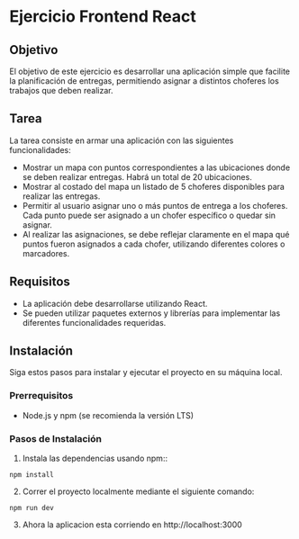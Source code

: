 # Ejercicio Frontend React

## Objetivo

El objetivo de este ejercicio es desarrollar una aplicación simple que facilite la planificación de entregas, permitiendo asignar a distintos choferes los trabajos que deben realizar.

## Tarea

La tarea consiste en armar una aplicación con las siguientes funcionalidades:

- Mostrar un mapa con puntos correspondientes a las ubicaciones donde se deben realizar entregas. Habrá un total de 20 ubicaciones.
- Mostrar al costado del mapa un listado de 5 choferes disponibles para realizar las entregas.
- Permitir al usuario asignar uno o más puntos de entrega a los choferes. Cada punto puede ser asignado a un chofer específico o quedar sin asignar.
- Al realizar las asignaciones, se debe reflejar claramente en el mapa qué puntos fueron asignados a cada chofer, utilizando diferentes colores o marcadores.

## Requisitos

- La aplicación debe desarrollarse utilizando React.
- Se pueden utilizar paquetes externos y librerías para implementar las diferentes funcionalidades requeridas.

## Instalación

Siga estos pasos para instalar y ejecutar el proyecto en su máquina local.

### Prerrequisitos

- Node.js y npm (se recomienda la versión LTS)


### Pasos de Instalación

1. Instala las dependencias usando npm::

```
npm install
```

2. Correr el proyecto localmente mediante el siguiente comando:

```
npm run dev
```

3. Ahora la aplicacion esta corriendo en http://localhost:3000
